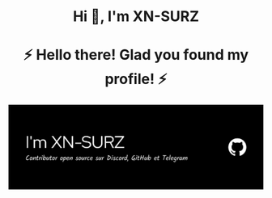 <h1 align="center">Hi 👋, I'm XN-SURZ</h1>

###

<h1 align="center">⚡️ Hello there! Glad you found my profile! ⚡️</h1>

###

![Banner](Banner.png)

###
